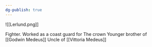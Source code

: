 ```yaml
---
dg-publish: true
---
```

![[Lerlund.png]]

Fighter.
Worked as a coast guard for The crown
Younger brother of [[Godwin Medeus]]
Uncle of [[Vittoria Medeus]]
